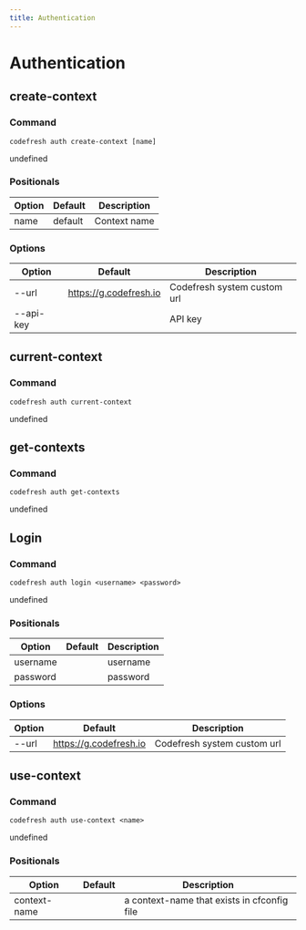 ```yaml
---
title: Authentication
---
```


# Authentication

## create-context

### Command
`codefresh auth create-context [name]`

undefined
### Positionals

Option | Default | Description
--------- | ----------- | -----------
name | default | Context name
### Options

Option | Default | Description
--------- | ----------- | -----------
--url | https://g.codefresh.io | Codefresh system custom url
--api-key |  | API key
## current-context

### Command
`codefresh auth current-context`

undefined
## get-contexts

### Command
`codefresh auth get-contexts`

undefined
## Login

### Command
`codefresh auth login <username> <password>`

undefined
### Positionals

Option | Default | Description
--------- | ----------- | -----------
username |  | username
password |  | password
### Options

Option | Default | Description
--------- | ----------- | -----------
--url | https://g.codefresh.io | Codefresh system custom url
## use-context

### Command
`codefresh auth use-context <name>`

undefined
### Positionals

Option | Default | Description
--------- | ----------- | -----------
context-name |  | a context-name that exists in cfconfig file

